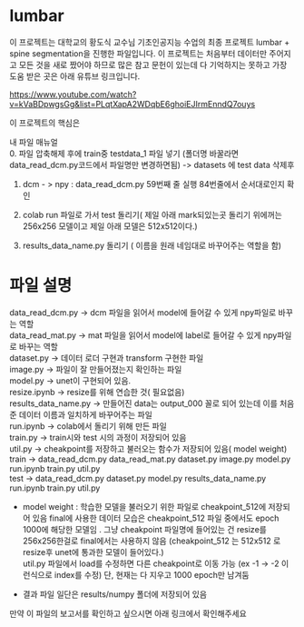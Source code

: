 # lumbar
이 프로젝트는 대학교의 황도식 교수님 기초인공지능 수업의 최종 프로젝트 lumbar + spine segmentation을 진행한 파일입니다. 
이 프로젝트는 처음부터 데이터만 주어지고 모든 것을 새로 짰어야 하므로 많은 참고 문헌이 있는데 다 기억하지는 못하고 가장 도움 받은 곳은 아래 유튜브 링크입니다.

https://www.youtube.com/watch?v=kVaBDpwgsGg&list=PLqtXapA2WDqbE6ghoiEJIrmEnndQ7ouys

이 프로젝트의 핵심은 


내 파일 매뉴얼  
0. 파일 압축해제 후에 train중 testdata_1 파일 넣기 (폴더명 바꿀라면  data_read_dcm.py코드에서 파일명만 변경하면됨)
-> datasets 에 test data 삭제후 
1.  dcm - >  npy        :   data_read_dcm.py 59번째 줄 실행 84번줄에서 순서대로인지 확인

2. colab run 파일로 가서 test 돌리기( 제일 아래 mark되있는곳 돌리기 위에꺼는 256x256 모델이고 제일 아래 모델은 512x512이다.)

3. results_data_name.py 돌리기 ( 이름을 원래 네임대로 바꾸어주는 역할을 함)

# 파일 설명
 data_read_dcm.py -> dcm 파일을 읽어서 model에 들어갈 수 있게 npy파일로 바꾸는 역할  
 data_read_mat.py  -> mat 파일을 읽어서 model에 label로 들어갈 수 있게 npy파일로 바꾸는 역할  
 dataset.py -> 데이터 로더 구현과 transform 구현한 파일  
 image.py -> 파일이 잘 만들어졌는지 확인하는 파일  
 model.py -> unet이 구현되어 있음.  
 resize.ipynb -> resize를 위해 연습한 것( 필요없음)  
 results_data_name.py -> 만들어진 data는 output_000 꼴로 되어 있는데 이를 처음 준 데이터 이름과 일치하게 바꾸어주는 파일  
 run.ipynb -> colab에서 돌리기 위해 만든 파일  
 train.py -> train시와 test 시의 과정이 저장되어 있음  
 util.py -> cheakpoint를 저장하고 불러오는 함수가 저장되어 있음( model weight)  
 train -> data_read_dcm.py  data_read_mat.py dataset.py image.py model.py run.ipynb train.py  util.py  
 test ->  data_read_dcm.py dataset.py model.py results_data_name.py run.ipynb   train.py  util.py   
 
- model weight : 학습한 모델을 불러오기 위한 파일로 cheakpoint_512에 저장되어 있음 final에 사용한 데이터 모습은 cheakpoint_512 파일 중에서도 epoch 1000에 해당한 모델임 . 그냥 cheakpoint 파일명에 들어있는 건 resize를 256x256한걸로 final에서는 사용하지 않음 (cheakpoint_512 는 512x512 로 resize후 unet에 통과한 모델이 들어있다.)  
 util.py 파일에서 load를 수정하면 다른 cheakpoint로 이동 가능 (ex -1 -> -2 이런식으로 index를 수정) 단, 현재는 다 지우고 1000 epoch만 남겨둠

- 결과 파일 일단은 results/numpy 폴더에 저장되어 있음


만약 이 파일의 보고서를 확인하고 싶으시면 아래 링크에서 확인해주세요
